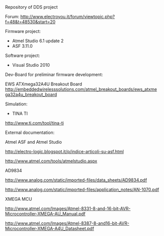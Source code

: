 Repository of DDS project

Forum: http://www.electroyou.it/forum/viewtopic.php?f=48&t=48530&start=20

Firmware project:

- Atmel Studio 6.1 update 2
- ASF 3.11.0

Software project:

- Visual Studio 2010

Dev-Board for preliminar firmware development:

EWS ATXmega32A4U Breakout Board
http://embeddedwirelesssolutions.com/atmel_breakout_boards/ews_atxmega32a4u_breakout_board

Simulation:

- TINA TI

http://www.ti.com/tool/tina-ti

External documentation:

Atmel ASF and Atmel Studio

http://electro-logic.blogspot.it/p/indice-articoli-su-asf.html

http://www.atmel.com/tools/atmelstudio.aspx

AD9834

http://www.analog.com/static/imported-files/data_sheets/AD9834.pdf

http://www.analog.com/static/imported-files/application_notes/AN-1070.pdf

XMEGA MCU

http://www.atmel.com/Images/Atmel-8331-8-and-16-bit-AVR-Microcontroller-XMEGA-AU_Manual.pdf

http://www.atmel.com/Images/Atmel-8387-8-and16-bit-AVR-Microcontroller-XMEGA-A4U_Datasheet.pdf

